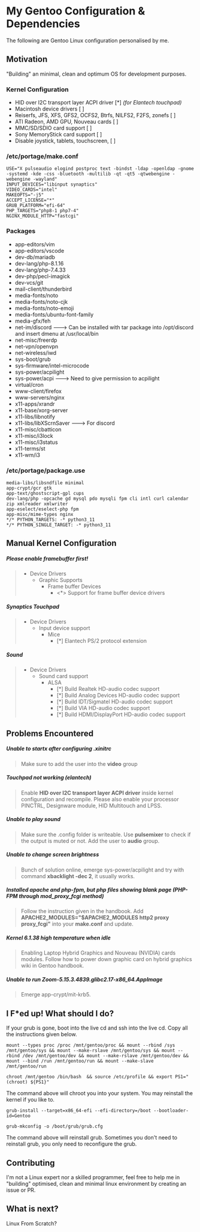 # My Gentoo Configuration & Dependencies
The following are Gentoo Linux configuration personalised by me.

## Motivation
"Building" an minimal, clean and optimum OS for development purposes.

### Kernel Configuration
- HID over I2C transport layer ACPI driver [*] *(for Elantech touchpad)*
- Macintosh device drivers [ ]
- Reiserfs, JFS, XFS, GFS2, OCFS2, Btrfs, NILFS2, F2FS, zonefs [ ]
- ATI Radeon, AMD GPU, Nouveau cards [ ]
- MMC/SD/SDIO card support [ ]
- Sony MemoryStick card support [ ]
- Disable joystick, tablets, touchscreen, [ ]

### /etc/portage/make.conf
```
USE="X pulseaudio elogind postproc text -bindst -ldap -openldap -gnome -systemd -kde -css -bluetooth -multilib -qt -qt5 -qtwebengine -webengine -wayland"
INPUT_DEVICES="libinput synaptics"
VIDEO_CARDS="intel"
MAKEOPTS="-j5"
ACCEPT_LICENSE="*"
GRUB_PLATFORM="efi-64"
PHP_TARGETS="php8-1 php7-4"
NGINX_MODULE_HTTP="fastcgi"

```

### Packages
- app-editors/vim
- app-editors/vscode
- dev-db/mariadb
- dev-lang/php-8.1.16
- dev-lang/php-7.4.33
- dev-php/pecl-imagick
- dev-vcs/git
- mail-client/thunderbird
- media-fonts/noto
- media-fonts/noto-cjk
- media-fonts/noto-emoji
- media-fonts/ubuntu-font-family
- media-gfx/feh
- net-im/discord ---> Can be installed with tar package into /opt/discord and insert dmenu at /usr/local/bin
- net-misc/freerdp
- net-vpn/openvpn
- net-wireless/iwd
- sys-boot/grub
- sys-firmware/intel-microcode
- sys-power/acpilight
- sys-power/acpi ---> Need to give permission to acpilight
- virtual/cron
- www-client/firefox
- www-servers/nginx
- x11-apps/xrandr
- x11-base/xorg-server
- x11-libs/libnotify
- x11-libs/libXScrnSaver ---> For discord
- x11-misc/cbatticon
- x11-misc/i3lock
- x11-misc/i3status
- x11-terms/st
- x11-wm/i3

### /etc/portage/package.use
```
media-libs/libsndfile minimal
app-crypt/gcr gtk
app-text/ghostscript-gpl cups
dev-lang/php -opcache gd mysql pdo mysqli fpm cli intl curl calendar zip xmlreader xmlwriter
app-eselect/eselect-php fpm
app-misc/mime-types nginx
*/* PYTHON_TARGETS: -* python3_11
*/* PYTHON_SINGLE_TARGET: -* python3_11
```

## Manual Kernel Configuration ##
##### Please enable framebuffer first! #####
> - Device Drivers
>   - Graphic Supports
>     - Frame buffer Devices
>       - <*> Support for frame buffer device drivers
>

##### Synaptics Touchpad #####
> - Device Drivers
>   - Input device support
>     - Mice
>       - [*] Elantech PS/2 protocol extension

##### Sound #####
> - Device Drivers
>   - Sound card support
>     - ALSA
>       - [*] Build Realtek HD-audio codec support
>       - [*] Build Analog Devices HD-audio codec support
>       - [*] Build IDT/Sigmatel HD-audio codec support
>       - [*] Build VIA HD-audio codec support
>       - [*] Build HDMI/DisplayPort HD-audio codec support

## Problems Encountered

##### Unable to startx after configuring .xinitrc
  > Make sure to add the user into the **video** group

##### Touchpad not working (elantech)
  > Enable **HID over I2C transport layer ACPI driver** inside kernel configuration and recompile.
  > Please also enable your processor PINCTRL, Designware module, HID Multitouch and LPSS.

##### Unable to play sound
  > Make sure the .config folder is writeable. Use **pulsemixer** to check if the output is muted or not.
  > Add the user to **audio** group.

##### Unable to change screen brightness
  > Bunch of solution online, emerge sys-power/acpilight and try with command **xbacklight -dec 2**, it usually works.

##### Installed apache and php-fpm, but php files showing blank page (PHP-FPM through mod_proxy_fcgi method)
  > Follow the instruction given in the handbook.
  > Add **APACHE2_MODULES="$APACHE2_MODULES http2 proxy proxy_fcgi"** into your **make.conf** and update.

##### Kernel 6.1.38 high temperature when idle #####
  > Enabling Laptop Hybrid Graphics and Nouveau (NVIDIA) cards modules.
  > Follow how to power down graphic card on hybrid graphics wiki in Gentoo handbook.

##### Unable to run Zoom-5.15.3.4839.glibc2.17-x86_64.AppImage #####
  > Emerge app-crypt/mit-krb5.


## I F*ed up! What should I do? ##
If your grub is gone, boot into the live cd and ssh into the live cd. Copy all the instructions given below.

```
mount --types proc /proc /mnt/gentoo/proc && mount --rbind /sys /mnt/gentoo/sys && mount --make-rslave /mnt/gentoo/sys && mount --rbind /dev /mnt/gentoo/dev && mount --make-rslave /mnt/gentoo/dev && mount --bind /run /mnt/gentoo/run && mount --make-slave /mnt/gentoo/run 
```

```
chroot /mnt/gentoo /bin/bash  && source /etc/profile && export PS1="(chroot) ${PS1}"
```
The command above will chroot you into your system. You may reinstall the kernel if you like to.

```
grub-install --target=x86_64-efi --efi-directory=/boot --bootloader-id=Gentoo

grub-mkconfig -o /boot/grub/grub.cfg
```
The command above will reinstall grub. Sometimes you don't need to reinstall grub, you only need to reconfigure the grub.

## Contributing
I'm not a Linux expert nor a skilled programmer, feel free to help me in "building" optimised, clean and minimal linux environment by creating an issue or PR.

## What is next?
Linux From Scratch?
